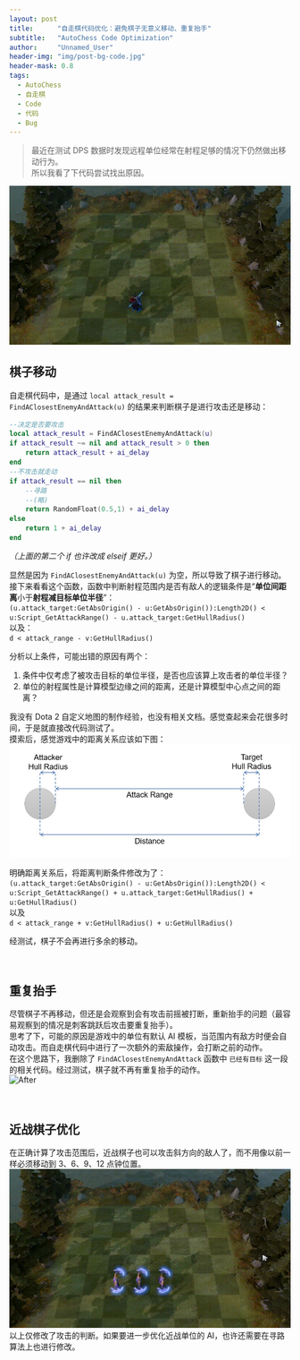 ```yaml
---
layout: post
title: 		"自走棋代码优化：避免棋子无意义移动、重复抬手"
subtitle: 	"AutoChess Code Optimization"
author: 	"Unnamed_User"
header-img: "img/post-bg-code.jpg"
header-mask: 0.8
tags:
  - AutoChess
  - 自走棋
  - Code
  - 代码
  - Bug
---
```


  

> 最近在测试 DPS 数据时发现远程单位经常在射程足够的情况下仍然做出移动行为。  
> 所以我看了下代码尝试找出原因。

![Before](/img/in-post/post-autochess-code-optimization/before.gif)  

## 棋子移动

自走棋代码中，是通过 `local attack_result = FindAClosestEnemyAndAttack(u)` 的结果来判断棋子是进行攻击还是移动： 

```lua
--决定是否要攻击 
local attack_result = FindAClosestEnemyAndAttack(u) 
if attack_result ~= nil and attack_result > 0 then 
	return attack_result + ai_delay 
end 
--不攻击就走动 
if attack_result == nil then 
	--寻路 
	--(略) 
	return RandomFloat(0.5,1) + ai_delay
else
	return 1 + ai_delay
end
```
*（上面的第二个 if 也许改成 elseif 更好。）*

显然是因为 `FindAClosestEnemyAndAttack(u)` 为空，所以导致了棋子进行移动。  
接下来看看这个函数，函数中判断射程范围内是否有敌人的逻辑条件是“**单位间距离**小于**射程减目标单位半径**”：  
`(u.attack_target:GetAbsOrigin() - u:GetAbsOrigin()):Length2D() < u:Script_GetAttackRange() - u.attack_target:GetHullRadius()`   
以及：  
`d < attack_range - v:GetHullRadius()`

分析以上条件，可能出错的原因有两个：
1. 条件中仅考虑了被攻击目标的单位半径，是否也应该算上攻击者的单位半径？
2. 单位的射程属性是计算模型边缘之间的距离，还是计算模型中心点之间的距离？

我没有 Dota 2 自定义地图的制作经验，也没有相关文档。感觉查起来会花很多时间，于是就直接改代码测试了。  
摸索后，感觉游戏中的距离关系应该如下图：  
![Distance](/img/in-post/post-autochess-code-optimization/range.jpg)

明确距离关系后，将距离判断条件修改为了：  
`(u.attack_target:GetAbsOrigin() - u:GetAbsOrigin()):Length2D() < u:Script_GetAttackRange() + u.attack_target:GetHullRadius() + u:GetHullRadius()`  
以及  
`d < attack_range + v:GetHullRadius() + u:GetHullRadius()`  

经测试，棋子不会再进行多余的移动。

　

## 重复抬手

尽管棋子不再移动，但还是会观察到会有攻击前摇被打断，重新抬手的问题（最容易观察到的情况是刺客跳跃后攻击要重复抬手）。  
思考了下，可能的原因是游戏中的单位有默认 AI 模板，当范围内有敌方时便会自动攻击。而自走棋代码中进行了一次额外的索敌操作，会打断之前的动作。  
在这个思路下，我删除了 `FindAClosestEnemyAndAttack` 函数中 `已经有目标` 这一段的相关代码。经过测试，棋子就不再有重复抬手的动作。  
![After](/img/in-post/post-autochess-code-optimization/after.gif)

　

## 近战棋子优化

在正确计算了攻击范围后，近战棋子也可以攻击斜方向的敌人了，而不用像以前一样必须移动到 3、6、9、12 点钟位置。  
![Before](/img/in-post/post-autochess-code-optimization/melee.gif)
以上仅修改了攻击的判断。如果要进一步优化近战单位的 AI，也许还需要在寻路算法上也进行修改。

　
